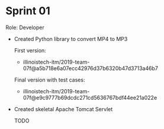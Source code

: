 # Sprint 01

Role: Developer

- Created Python library to convert MP4 to MP3

  First version: 
  - illinoistech-itm/2019-team-07f@a5b718e6a07ecc42976d37b6320b47d3713a46b7
    
  Final version with test cases:
  - illinoistech-itm/2019-team-07f@e9c9777b69dcdc271cd5636767bdf44ee21a022e

- Created skeletal Apache Tomcat Servlet

  TODO
